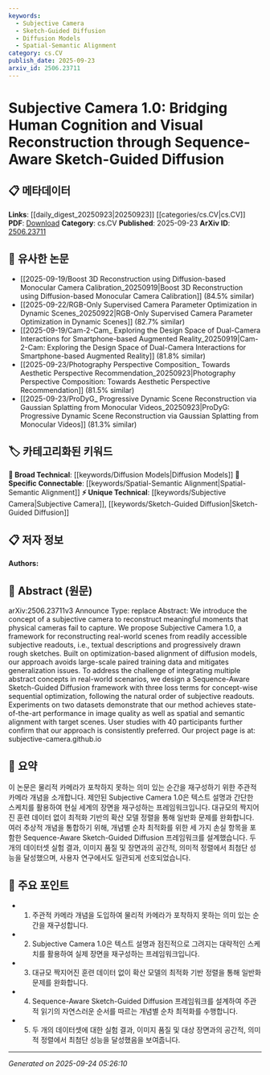 ```yaml
---
keywords:
  - Subjective Camera
  - Sketch-Guided Diffusion
  - Diffusion Models
  - Spatial-Semantic Alignment
category: cs.CV
publish_date: 2025-09-23
arxiv_id: 2506.23711
---
```


<!-- KEYWORD_LINKING_METADATA:
{
  "processed_timestamp": "2025-09-24T05:26:10.583950",
  "vocabulary_version": "1.0",
  "selected_keywords": [
    "Subjective Camera",
    "Sketch-Guided Diffusion",
    "Diffusion Models",
    "Spatial-Semantic Alignment"
  ],
  "rejected_keywords": [],
  "similarity_scores": {
    "Subjective Camera": 0.78,
    "Sketch-Guided Diffusion": 0.81,
    "Diffusion Models": 0.72,
    "Spatial-Semantic Alignment": 0.77
  },
  "extraction_method": "AI_prompt_based",
  "budget_applied": true,
  "candidates_json": {
    "candidates": [
      {
        "surface": "subjective camera",
        "canonical": "Subjective Camera",
        "aliases": [
          "subjective readouts",
          "subjective reconstruction"
        ],
        "category": "unique_technical",
        "rationale": "Introduces a novel concept for reconstructing scenes from subjective inputs, enhancing connectivity with cognitive and visual reconstruction studies.",
        "novelty_score": 0.85,
        "connectivity_score": 0.68,
        "specificity_score": 0.82,
        "link_intent_score": 0.78
      },
      {
        "surface": "Sequence-Aware Sketch-Guided Diffusion",
        "canonical": "Sketch-Guided Diffusion",
        "aliases": [
          "sequence-aware diffusion",
          "sketch-based diffusion"
        ],
        "category": "unique_technical",
        "rationale": "Represents a specific method for integrating sketches in diffusion models, linking to multimodal and visual processing techniques.",
        "novelty_score": 0.78,
        "connectivity_score": 0.72,
        "specificity_score": 0.79,
        "link_intent_score": 0.81
      },
      {
        "surface": "diffusion models",
        "canonical": "Diffusion Models",
        "aliases": [
          "diffusion processes"
        ],
        "category": "broad_technical",
        "rationale": "A fundamental concept in generative modeling, connecting to various applications in image and data synthesis.",
        "novelty_score": 0.45,
        "connectivity_score": 0.88,
        "specificity_score": 0.65,
        "link_intent_score": 0.72
      },
      {
        "surface": "spatial and semantic alignment",
        "canonical": "Spatial-Semantic Alignment",
        "aliases": [
          "spatial alignment",
          "semantic alignment"
        ],
        "category": "specific_connectable",
        "rationale": "Crucial for ensuring coherence in reconstructed scenes, linking to computer vision and cognitive modeling.",
        "novelty_score": 0.67,
        "connectivity_score": 0.75,
        "specificity_score": 0.71,
        "link_intent_score": 0.77
      }
    ],
    "ban_list_suggestions": [
      "framework",
      "performance",
      "method"
    ]
  },
  "decisions": [
    {
      "candidate_surface": "subjective camera",
      "resolved_canonical": "Subjective Camera",
      "decision": "linked",
      "scores": {
        "novelty": 0.85,
        "connectivity": 0.68,
        "specificity": 0.82,
        "link_intent": 0.78
      }
    },
    {
      "candidate_surface": "Sequence-Aware Sketch-Guided Diffusion",
      "resolved_canonical": "Sketch-Guided Diffusion",
      "decision": "linked",
      "scores": {
        "novelty": 0.78,
        "connectivity": 0.72,
        "specificity": 0.79,
        "link_intent": 0.81
      }
    },
    {
      "candidate_surface": "diffusion models",
      "resolved_canonical": "Diffusion Models",
      "decision": "linked",
      "scores": {
        "novelty": 0.45,
        "connectivity": 0.88,
        "specificity": 0.65,
        "link_intent": 0.72
      }
    },
    {
      "candidate_surface": "spatial and semantic alignment",
      "resolved_canonical": "Spatial-Semantic Alignment",
      "decision": "linked",
      "scores": {
        "novelty": 0.67,
        "connectivity": 0.75,
        "specificity": 0.71,
        "link_intent": 0.77
      }
    }
  ]
}
-->

# Subjective Camera 1.0: Bridging Human Cognition and Visual Reconstruction through Sequence-Aware Sketch-Guided Diffusion

## 📋 메타데이터

**Links**: [[daily_digest_20250923|20250923]] [[categories/cs.CV|cs.CV]]
**PDF**: [Download](https://arxiv.org/pdf/2506.23711.pdf)
**Category**: cs.CV
**Published**: 2025-09-23
**ArXiv ID**: [2506.23711](https://arxiv.org/abs/2506.23711)

## 🔗 유사한 논문
- [[2025-09-19/Boost 3D Reconstruction using Diffusion-based Monocular Camera Calibration_20250919|Boost 3D Reconstruction using Diffusion-based Monocular Camera Calibration]] (84.5% similar)
- [[2025-09-22/RGB-Only Supervised Camera Parameter Optimization in Dynamic Scenes_20250922|RGB-Only Supervised Camera Parameter Optimization in Dynamic Scenes]] (82.7% similar)
- [[2025-09-19/Cam-2-Cam_ Exploring the Design Space of Dual-Camera Interactions for Smartphone-based Augmented Reality_20250919|Cam-2-Cam: Exploring the Design Space of Dual-Camera Interactions for Smartphone-based Augmented Reality]] (81.8% similar)
- [[2025-09-23/Photography Perspective Composition_ Towards Aesthetic Perspective Recommendation_20250923|Photography Perspective Composition: Towards Aesthetic Perspective Recommendation]] (81.5% similar)
- [[2025-09-23/ProDyG_ Progressive Dynamic Scene Reconstruction via Gaussian Splatting from Monocular Videos_20250923|ProDyG: Progressive Dynamic Scene Reconstruction via Gaussian Splatting from Monocular Videos]] (81.3% similar)

## 🏷️ 카테고리화된 키워드
**🧠 Broad Technical**: [[keywords/Diffusion Models|Diffusion Models]]
**🔗 Specific Connectable**: [[keywords/Spatial-Semantic Alignment|Spatial-Semantic Alignment]]
**⚡ Unique Technical**: [[keywords/Subjective Camera|Subjective Camera]], [[keywords/Sketch-Guided Diffusion|Sketch-Guided Diffusion]]

## 📋 저자 정보

**Authors:** 

## 📄 Abstract (원문)

arXiv:2506.23711v3 Announce Type: replace 
Abstract: We introduce the concept of a subjective camera to reconstruct meaningful moments that physical cameras fail to capture. We propose Subjective Camera 1.0, a framework for reconstructing real-world scenes from readily accessible subjective readouts, i.e., textual descriptions and progressively drawn rough sketches. Built on optimization-based alignment of diffusion models, our approach avoids large-scale paired training data and mitigates generalization issues. To address the challenge of integrating multiple abstract concepts in real-world scenarios, we design a Sequence-Aware Sketch-Guided Diffusion framework with three loss terms for concept-wise sequential optimization, following the natural order of subjective readouts. Experiments on two datasets demonstrate that our method achieves state-of-the-art performance in image quality as well as spatial and semantic alignment with target scenes. User studies with 40 participants further confirm that our approach is consistently preferred. Our project page is at: subjective-camera.github.io

## 📝 요약

이 논문은 물리적 카메라가 포착하지 못하는 의미 있는 순간을 재구성하기 위한 주관적 카메라 개념을 소개합니다. 제안된 Subjective Camera 1.0은 텍스트 설명과 간단한 스케치를 활용하여 현실 세계의 장면을 재구성하는 프레임워크입니다. 대규모의 짝지어진 훈련 데이터 없이 최적화 기반의 확산 모델 정렬을 통해 일반화 문제를 완화합니다. 여러 추상적 개념을 통합하기 위해, 개념별 순차 최적화를 위한 세 가지 손실 항목을 포함한 Sequence-Aware Sketch-Guided Diffusion 프레임워크를 설계했습니다. 두 개의 데이터셋 실험 결과, 이미지 품질 및 장면과의 공간적, 의미적 정렬에서 최첨단 성능을 달성했으며, 사용자 연구에서도 일관되게 선호되었습니다.

## 🎯 주요 포인트

- 1. 주관적 카메라 개념을 도입하여 물리적 카메라가 포착하지 못하는 의미 있는 순간을 재구성합니다.
- 2. Subjective Camera 1.0은 텍스트 설명과 점진적으로 그려지는 대략적인 스케치를 활용하여 실제 장면을 재구성하는 프레임워크입니다.
- 3. 대규모 짝지어진 훈련 데이터 없이 확산 모델의 최적화 기반 정렬을 통해 일반화 문제를 완화합니다.
- 4. Sequence-Aware Sketch-Guided Diffusion 프레임워크를 설계하여 주관적 읽기의 자연스러운 순서를 따르는 개념별 순차 최적화를 수행합니다.
- 5. 두 개의 데이터셋에 대한 실험 결과, 이미지 품질 및 대상 장면과의 공간적, 의미적 정렬에서 최첨단 성능을 달성했음을 보여줍니다.


---

*Generated on 2025-09-24 05:26:10*